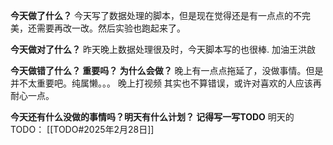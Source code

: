 **今天做了什么？**
今天写了数据处理的脚本，但是现在觉得还是有一点点的不完美，还需要再改一改。然后实验也跑起来了。

**今天做对了什么？** 
昨天晚上数据处理很及时，今天脚本写的也很棒. 加油王洪啟

**今天做错了什么？ 重要吗？ 为什么会做？**
晚上有一点点拖延了，没做事情。但是并不太重要吧。纯属懒。。。
晚上打视频  其实也不算错误，或许对喜欢的人应该再耐心一点。

**今天还有什么没做的事情吗？明天有什么计划？  记得写一写TODO**
明天的TODO：
[[TODO#2025年2月28日]]